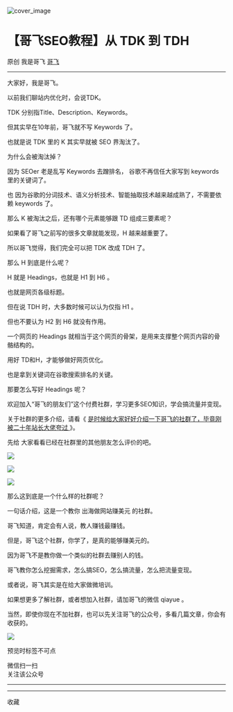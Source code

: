 ![cover_image](https://mmbiz.qpic.cn/sz_mmbiz_jpg/LBrX00GQeicuK1gSicwIlvxL9wRW8ApiaZOo4poTib4GLicRwLxd80qXicqibPHflqseqkiawZJ4R8FCPLdp6NDMwheeGQ/0?wx_fmt=jpeg)

#  【哥飞SEO教程】从 TDK 到 TDH

原创  我是哥飞  [ 哥飞 ](javascript:void\(0\);)

__ _ _ _ _

大家好，我是哥飞。  

以前我们聊站内优化时，会说TDK。

TDK 分别指Title、Description、Keywords。

但其实早在10年前，哥飞就不写 Keywords 了。

也就是说 TDK 里的 K 其实早就被 SEO 界淘汰了。

为什么会被淘汰掉？  

因为 SEOer 老是乱写  Keywords 去蹭排名，  谷歌不再信任大家写到 keywords 里的关键词了。

也  因为谷歌的分词技术、语义分析技术、智能抽取技术越来越成熟了，不需要依赖 keywords 了。

那么 K 被淘汰之后，还有哪个元素能够跟 TD 组成三要素呢？  

如果看了哥飞之前写的很多文章就能发现，H 越来越重要了。  

所以哥飞觉得，我们完全可以把 TDK 改成 TDH 了。

那么 H 到底是什么呢？

H 就是 Headings，也就是 H1 到 H6 。

也就是网页各级标题。

但在说 TDH 时，大多数时候可以认为仅指 H1 。  

但也不要认为 H2 到 H6 就没有作用。

一个网页的 Headings 就相当于这个网页的骨架，是用来支撑整个网页内容的骨骼结构的。  

用好 TD和H，才能够做好网页优化。  

也是拿到关键词在谷歌搜索排名的关键。

那要怎么写好 Headings 呢？  

欢迎加入“哥飞的朋友们”这个付费社群，学习更多SEO知识，学会搞流量并变现。

关于社群的更多介绍，请看《 [ 是时候给大家好好介绍一下哥飞的社群了，毕竟刚被二十年站长大佬夸过
](http://mp.weixin.qq.com/s?__biz=MjM5OTIzMzYyMA==&mid=2650082450&idx=1&sn=b33f52d905edd76782d85eb06163f312&chksm=bf3f3da98848b4bf8214219c775293b397bdda48f14975f88e55a5bbe7efa75e4b11d93010a5&scene=21#wechat_redirect)
》。  

  

先给  大家看看已经在社群里的其他朋友怎么评价的吧。

  

![](https://mmbiz.qpic.cn/sz_mmbiz_jpg/LBrX00GQeictfJNjePhchkZYLuBwKPcJl2yZPhaRV7VWHg1Fe9tIs05v9QTFBq1oCZjVn9qB08LszWxrFibHHeMQ/640?wx_fmt=other&wxfrom=5&wx_lazy=1&wx_co=1&tp=webp)

![](https://mmbiz.qpic.cn/sz_mmbiz_jpg/LBrX00GQeicsc3DNibdfcSLWyEGZBZSXSUbPuaibAobt9LPMO3wygibBF21OuH0mCYZU6Hn3qgz5Zvxml98F9dKnrQ/640?wx_fmt=other&wxfrom=5&wx_lazy=1&wx_co=1&tp=webp)

  

![](https://mmbiz.qpic.cn/sz_mmbiz_jpg/LBrX00GQeicu0ohJ2AspibworASbayGLjNicts7f15fE789SLz4EI2yZgzHicU6KCsqDNVgkpOwdulS8sGWaSXSRVg/640?wx_fmt=other&wxfrom=5&wx_lazy=1&wx_co=1&tp=webp)

那么这到底是一个什么样的社群呢？  

  

一句话介绍，这是一个教你  出海做网站赚美元  的社群。  

  

哥飞知道，肯定会有人说，教人赚钱最赚钱。  

  

但是，哥飞这个社群，你学了，是真的能够赚美元的。

  

因为哥飞不是教你做一个类似的社群去赚别人的钱。  

  

哥飞教你怎么挖掘需求，怎么搞SEO，怎么搞流量，怎么把流量变现。

  

或者说，哥飞其实是在给大家做微培训。

  

如果想更多了解社群，或者想加入社群，请加哥飞的微信 qiayue 。  

  

当然，即使你现在不加社群，也可以先关注哥飞的公众号，多看几篇文章，你会有收获的。  

  

  

![](https://mmbiz.qpic.cn/sz_mmbiz_png/LBrX00GQeictfJNjePhchkZYLuBwKPcJlnZQYrN8QibDK3jrvycyWs3MDicu1ibntWVBViahQBibHCN9DguLc15AicbBg/640?wx_fmt=other&wxfrom=5&wx_lazy=1&wx_co=1&tp=webp)

  

预览时标签不可点

微信扫一扫  
关注该公众号





****



****



  收藏

